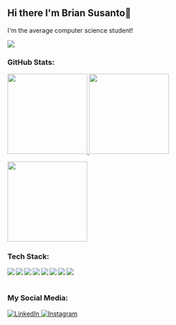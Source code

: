 ## Hi there I'm Brian Susanto👋
I'm the average computer science student!

<img src="https://media.tenor.com/OZsJxcn2fiAAAAAM/funny-cat-eating-chips.gif">

### GitHub Stats:
<p align="left">
  <a href="https://github.com/BriranSus">
    <img height="180em" src="https://github-readme-stats.vercel.app/api?username=BriranSus&theme=github_dark&hide_border=false&include_all_commits=false&count_private=false"/>
    <img height="180em" src="https://github-readme-stats.vercel.app/api/top-langs/?username=BriranSus&theme=github_dark&hide_border=false&include_all_commits=false&count_private=true&layout=compact&hide=jupyter%20notebook"/>
  </a>
</p>

<img height="180em" src="https://github-readme-streak-stats.herokuapp.com/?user=BriranSus&theme=github_dark&hide_border=false"/>

### Tech Stack:
  <img align="left" src="https://img.shields.io/badge/git-%23F05033.svg?logo=git&logoColor=white"/>
  <img align="left" src="https://img.shields.io/badge/Python-%2314354C.svg?logo=Python&logoColor=%23FFD43B"/>
  <img align="left" src="https://img.shields.io/badge/HTML5-%23E34F26.svg?logo=HTML5&logoColor=white"/>
  <img align="left" src="https://img.shields.io/badge/JavaScript-%23323330.svg?logo=Javascript&logoColor=%23F7DF1E"/>
  <img align="left" src="https://img.shields.io/badge/ReactJS-%2320232a.svg?logo=react&logoColor=%2361DAFB"/>
  <img align="left" src="https://img.shields.io/badge/TypeScript-%23007ACC.svg?logo=Typescript&logoColor=white"/>
  <img align="left" src="https://img.shields.io/badge/TailwindCSS-%2338B2AC.svg?logo=tailwindcss&logoColor=white"/>
  <img align="left" src="https://img.shields.io/badge/CSS3-%231572B6.svg?logo=css&logoColor=white"/>
  <br><br>

### My Social Media:
<p> 
  <a href="https://www.linkedin.com/in/alexander-brian-susanto-11419b260" target="_blank">
    <img alt="LinkedIn" src="https://img.shields.io/badge/linkedin-%230077B5.svg?&style=for-the-badge&logo=linkedin&logoColor=white" />
  </a> 
  <a href="https://www.instagram.com/briran_1114" target="_blank">
    <img alt="Instagram" src="https://img.shields.io/badge/instagram-%23E4405F.svg?&style=for-the-badge&logo=instagram&logoColor=white" />
  </a> 
</p>
